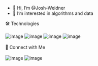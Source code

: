 - 👋 Hi, I’m @Josh-Weidner
- 👀 I’m interested in algorithms and data<br/>

🛠️ Technologies<br/><br/>
![image](https://github.com/Josh-Weidner/Josh-Weidner/assets/134738316/db4850c7-b95e-4192-95db-9cf9c0212c63) ![image](https://github.com/Josh-Weidner/Josh-Weidner/assets/134738316/9329e65c-ad63-43f4-a135-6fc168e03191) ![image](https://github.com/Josh-Weidner/Josh-Weidner/assets/134738316/587839c8-8178-4efb-80b1-a2046460c8fd) ![image](https://github.com/Josh-Weidner/Josh-Weidner/assets/134738316/f78bcd3c-4bbf-4161-a07e-8f8c208222e5) <br/><br/>
🤝 Connect with Me<br/><br/>
![image](https://github.com/Josh-Weidner/Josh-Weidner/assets/134738316/db5aa249-98cf-4530-8d02-e090fb45daef) ![image](https://github.com/Josh-Weidner/Josh-Weidner/assets/134738316/bde69e53-302d-4f72-8a50-19e86654c53d)




<!---
Josh-Weidner/Josh-Weidner is a ✨ special ✨ repository because its `README.md` (this file) appears on your GitHub profile.
You can click the Preview link to take a look at your changes.
--->
